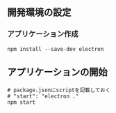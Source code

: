 ## 開発環境の設定

### アプリケーション作成

```shell script
npm install --save-dev electron
```

## アプリケーションの開始

```shell script
# package.jsonにscriptを記載しておく
# "start": "electron ."
npm start
```
